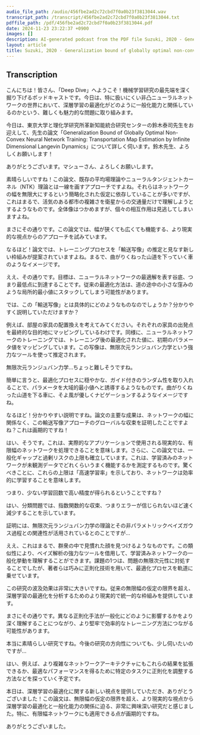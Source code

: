 ```yaml
---
audio_file_path: /audio/456fbe2ad2c72cbd7f0a0b23f3813044.wav
transcript_path: /transcript/456fbe2ad2c72cbd7f0a0b23f3813044.txt
pdffile_path: /pdf/456fbe2ad2c72cbd7f0a0b23f3813044.pdf
date: 2024-11-23 23:22:37 +0900
images: []
description: AI-generated podcast from the PDF file Suzuki, 2020 - Generalization bound of globally optimal non-convex neural network training Transportation map estimation by infinite dimensional Langevin dynamics_JP / 456fbe2ad2c72cbd7f0a0b23f3813044
layout: article
title: Suzuki, 2020 - Generalization bound of globally optimal non-convex neural network training Transportation map estimation by infinite dimensional Langevin dynamics_JP
---
```


## Transcription
こんにちは！皆さん、「Deep Dive」へようこそ！機械学習研究の最先端を深く掘り下げるポッドキャストです。今日は、特に扱いにくい非凸ニューラルネットワークの世界において、深層学習の最適化がどのように一般化能力と関係しているのかという、難しくも魅力的な問題に取り組みます。

今日は、東京大学と理化学研究所革新知能統合研究センターの鈴木泰司先生をお迎えして、先生の論文「Generalization Bound of Globally Optimal Non-Convex Neural Network Training: Transportation Map Estimation by Infinite Dimensional Langevin Dynamics」について詳しく伺います。鈴木先生、よろしくお願いします！

ありがとうございます。マシューさん、よろしくお願いします。

素晴らしいですね！この論文、既存の平均場理論やニューラルタンジェントカーネル（NTK）理論とは一線を画すアプローチですよね。それらはネットワークの幅を無限大にするという簡略化された仮定に依存していることが多いですが、これはまるで、活気のある都市の複雑さを衛星からの交通量だけで理解しようとするようなものです。全体像はつかめますが、個々の相互作用は見逃してしまいますよね。

まさにその通りです。この論文では、幅が狭くても広くても機能する、より現実的な視点からのアプローチを試みています。

なるほど！論文では、トレーニングプロセスを「輸送写像」の推定と見なす新しい枠組みが提案されていますよね。まるで、曲がりくねった山道を下っていく車のようなイメージです。

ええ、その通りです。目標は、ニューラルネットワークの最適解を表す谷底、つまり最低点に到達することです。従来の最適化方法は、道の途中の小さな窪みのような局所的最小値にスタックしてしまう可能性があります。

では、この「輸送写像」とは具体的にどのようなものなのでしょうか？分かりやすく説明していただけますか？

例えば、部屋の家具の配置換えを考えてみてください。それぞれの家具の出発点を最終的な目的地にマッピングしているわけです。同様に、ニューラルネットワークのトレーニングでは、トレーニング後の最適化された値に、初期のパラメータ値をマッピングしています。この写像は、無限次元ランジュバン力学という強力なツールを使って推定されます。

無限次元ランジュバン力学…ちょっと難しそうですね。

簡単に言うと、最適化プロセスに穏やかな、ガイド付きのランダム性を取り入れることで、パラメータを大域的最小値へと誘導するようなものです。曲がりくねった山道を下る車に、そよ風が優しくナビゲーションするようなイメージですね。

なるほど！分かりやすい説明ですね。論文の主要な成果は、ネットワークの幅に関係なく、この輸送写像アプローチのグローバルな収束を証明したことですよね？これは画期的ですね！

はい、そうです。これは、実際的なアプリケーションで使用される現実的な、有限幅のネットワークを処理できることを意味します。さらに、この論文では、一般化ギャップと過剰リスクの上限も確立しています。これは、学習済みのネットワークが未観測データでどれくらいうまく機能するかを測定するものです。驚くべきことに、これらの上限は「高速学習率」を示しており、ネットワークは効率的に学習することを意味します。

つまり、少ない学習回数で高い精度が得られるということですね？

はい、分類問題では、指数関数的な収束、つまりエラーが信じられないほど速く減少することを示しています。

証明には、無限次元ランジュバン力学の理論とその非パラメトリックベイズガウス過程との関連性が活用されているとのことですが…

ええ、これはまるで、群衆の中で見慣れた顔を見つけるようなものです。この類似性により、ベイズ解析の強力なツールを借用して、学習済みネットワークの一般化挙動を理解することができます。課題の1つは、問題の無限次元性に対処することでしたが、著者らは巧みに正則化技術を用いて、最適化プロセスを軌道に乗せています。

この研究の波及効果は非常に大きいですね。従来の無限幅の仮定の限界を超え、深層学習の最適化を分析するためのより現実的で統一的な枠組みを提供しています。

まさにその通りです。異なる正則化手法が一般化にどのように影響するかをより深く理解することにつながり、より堅牢で効率的なトレーニング方法につながる可能性があります。

本当に素晴らしい研究ですね。今後の研究の方向性についても、少し伺いたいのですが…

はい、例えば、より複雑なネットワークアーキテクチャにもこれらの結果を拡張できるか、最適なパフォーマンスを得るために特定のタスクに正則化を調整する方法などを探っていく予定です。

本日は、深層学習の最適化に関する新しい視点を提供していただき、ありがとうございました！この論文は、無限幅の仮定の限界を超え、より現実的な視点から深層学習の最適化と一般化能力の関係に迫る、非常に興味深い研究だと感じました。特に、有限幅ネットワークにも適用できる点が画期的ですね。

ありがとうございました。





